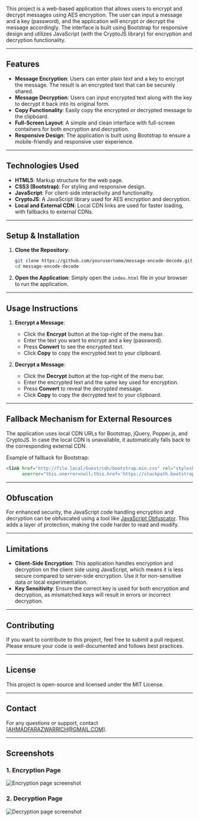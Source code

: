 This project is a web-based application that allows users to encrypt and decrypt messages using AES encryption. The user can input a message and a key (password), and the application will encrypt or decrypt the message accordingly. The interface is built using Bootstrap for responsive design and utilizes JavaScript (with the CryptoJS library) for encryption and decryption functionality.

---

## **Features**

- **Message Encryption**: Users can enter plain text and a key to encrypt the message. The result is an encrypted text that can be securely shared.
- **Message Decryption**: Users can input encrypted text along with the key to decrypt it back into its original form.
- **Copy Functionality**: Easily copy the encrypted or decrypted message to the clipboard.
- **Full-Screen Layout**: A simple and clean interface with full-screen containers for both encryption and decryption.
- **Responsive Design**: The application is built using Bootstrap to ensure a mobile-friendly and responsive user experience.

---

## **Technologies Used**

- **HTML5**: Markup structure for the web page.
- **CSS3 (Bootstrap)**: For styling and responsive design.
- **JavaScript**: For client-side interactivity and functionality.
- **CryptoJS**: A JavaScript library used for AES encryption and decryption.
- **Local and External CDN**: Local CDN links are used for faster loading, with fallbacks to external CDNs.

---

## **Setup & Installation**

1. **Clone the Repository**:
   ```bash
   git clone https://github.com/yourusername/message-encode-decode.git
   cd message-encode-decode
   ```

2. **Open the Application**:
   Simply open the `index.html` file in your browser to run the application.

---

## **Usage Instructions**

1. **Encrypt a Message**:
   - Click the **Encrypt** button at the top-right of the menu bar.
   - Enter the text you want to encrypt and a key (password).
   - Press **Convert** to see the encrypted text.
   - Click **Copy** to copy the encrypted text to your clipboard.

2. **Decrypt a Message**:
   - Click the **Decrypt** button at the top-right of the menu bar.
   - Enter the encrypted text and the same key used for encryption.
   - Press **Convert** to reveal the decrypted message.
   - Click **Copy** to copy the decrypted text to your clipboard.

---

## **Fallback Mechanism for External Resources**

The application uses local CDN URLs for Bootstrap, jQuery, Popper.js, and CryptoJS. In case the local CDN is unavailable, it automatically falls back to the corresponding external CDN.

Example of fallback for Bootstrap:
```html
<link href="http://file.local/Guest/cdn/bootstrap.min.css" rel="stylesheet" 
      onerror="this.onerror=null;this.href='https://stackpath.bootstrapcdn.com/bootstrap/4.5.2/css/bootstrap.min.css';">
```

---

## **Obfuscation**

For enhanced security, the JavaScript code handling encryption and decryption can be obfuscated using a tool like [JavaScript Obfuscator](https://javascriptobfuscator.com/). This adds a layer of protection, making the code harder to read and modify.

---

## **Limitations**

- **Client-Side Encryption**: This application handles encryption and decryption on the client side using JavaScript, which means it is less secure compared to server-side encryption. Use it for non-sensitive data or local experimentation.
- **Key Sensitivity**: Ensure the correct key is used for both encryption and decryption, as mismatched keys will result in errors or incorrect decryption.

---

## **Contributing**

If you want to contribute to this project, feel free to submit a pull request. Please ensure your code is well-documented and follows best practices.

---

## **License**

This project is open-source and licensed under the MIT License.

---

## **Contact**

For any questions or support, contact [AHMADFARAZWARRICH@GMAIL.COM].

---

## **Screenshots**

### 1. Encryption Page
![Encryption page screenshot](screenshots/encryption-page.png)

### 2. Decryption Page
![Decryption page screenshot](screenshots/decryption-page.png)
